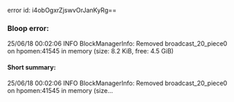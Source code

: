error id: i4obOgxrZjswvOrJanKyRg==
### Bloop error:

25/06/18 00:02:06 INFO BlockManagerInfo: Removed broadcast_20_piece0 on hpomen:41545 in memory (size: 8.2 KiB, free: 4.5 GiB)
#### Short summary: 

25/06/18 00:02:06 INFO BlockManagerInfo: Removed broadcast_20_piece0 on hpomen:41545 in memory (size...